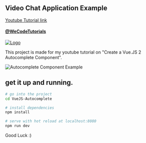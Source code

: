 ## Video Chat Application Example

[Youtube Tutorial link](https://youtu.be/cuo9T6rc-VE)

#### [@WeCodeTutorials](https://twitter.com/WeCodeTutorials)
[![Logo](https://cdn.pbrd.co/images/HdwCut8.png)](https://www.youtube.com/channel/UCj9VatwdukZjNOnIKcpWcsA)

This project is made for my youtube tutorial on "Create a Vue.JS 2 Autocomplete Component".

![Autocomplete Component Example](https://media.giphy.com/media/33Iuj8rH9qCk2uoval/giphy.gif)

## get it up and running.

``` bash
# go into the project
cd VueJS-Autocomplete

# install dependencies
npm install

# serve with hot reload at localhost:8080
npm run dev

```

Good Luck :)
